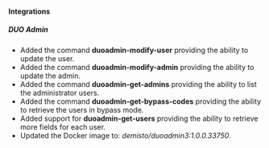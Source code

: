 
#### Integrations
##### DUO Admin
- Added the command **duoadmin-modify-user** providing the ability to update the user.
- Added the command **duoadmin-modify-admin** providing the ability to update the admin.
- Added the command **duoadmin-get-admins** providing the ability to list the administrator users.
- Added the command **duoadmin-get-bypass-codes** providing the ability to retrieve the users in bypass mode.
- Added support for **duoadmin-get-users** providing the ability to retrieve more fields for each user. 
- Updated the Docker image to: *demisto/duoadmin3:1.0.0.33750*.
